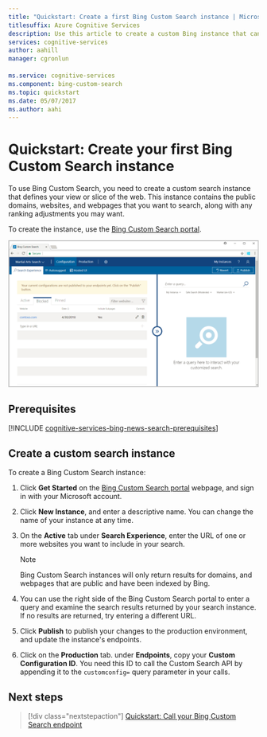 ```yaml
---
title: "Quickstart: Create a first Bing Custom Search instance | Microsoft Docs"
titlesuffix: Azure Cognitive Services
description: Use this article to create a custom Bing instance that can search domains and webpages that you define. 
services: cognitive-services
author: aahill
manager: cgronlun

ms.service: cognitive-services
ms.component: bing-custom-search
ms.topic: quickstart
ms.date: 05/07/2017
ms.author: aahi
---
```


# Quickstart: Create your first Bing Custom Search instance

To use Bing Custom Search, you need to create a custom search instance that defines your view or slice of the web. This instance contains the public domains, websites, and webpages that you want to search, along with any ranking adjustments you may want. 

To create the instance, use the [Bing Custom Search portal](https://customsearch.ai). 

![A picture of the Bing Custom Search portal](media/blockedCustomSrch.png)

## Prerequisites

[!INCLUDE [cognitive-services-bing-news-search-prerequisites](../../../includes/cognitive-services-bing-news-search-signup-requirements.md)]

## Create a custom search instance

To create a Bing Custom Search instance:

1. Click **Get Started** on the [Bing Custom Search portal](https://customsearch.ai) webpage, and sign in with your Microsoft account.

2. Click **New Instance**, and enter a descriptive name. You can change the name of your instance at any time.
 
3. On the **Active** tab under **Search Experience**, enter the URL of one or more websites you want to include in your search. 

    > [!NOTE]
    > Bing Custom Search instances will only return results for domains, and webpages that are public and have been indexed by Bing.

4. You can use the right side of the Bing Custom Search portal to enter a query and examine the search results returned by your search instance. If no results are returned, try entering a different URL.  

5. Click **Publish** to publish your changes to the production environment, and update the instance's endpoints.

6.  Click on the **Production** tab. under **Endpoints**, copy your **Custom Configuration ID**. You need this ID to call the Custom Search API by appending it to the `customconfig=` query parameter in your calls.


## Next steps

> [!div class="nextstepaction"]
> [Quickstart: Call your Bing Custom Search endpoint](./call-endpoint-csharp.md)